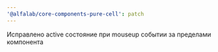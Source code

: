 ```yaml
---
'@alfalab/core-components-pure-cell': patch
---
```


Исправлено active состояние при mouseup событии за пределами компонента
